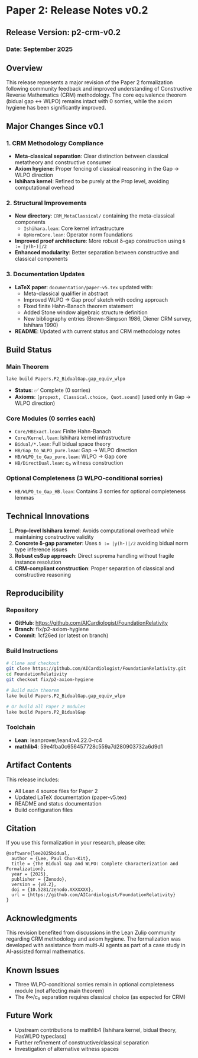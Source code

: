 # Paper 2: Release Notes v0.2

## Release Version: p2-crm-v0.2

### Date: September 2025

## Overview

This release represents a major revision of the Paper 2 formalization following community feedback and improved understanding of Constructive Reverse Mathematics (CRM) methodology. The core equivalence theorem (bidual gap ↔ WLPO) remains intact with 0 sorries, while the axiom hygiene has been significantly improved.

## Major Changes Since v0.1

### 1. CRM Methodology Compliance
- **Meta-classical separation**: Clear distinction between classical metatheory and constructive consumer
- **Axiom hygiene**: Proper fencing of classical reasoning in the Gap → WLPO direction
- **Ishihara kernel**: Refined to be purely at the Prop level, avoiding computational overhead

### 2. Structural Improvements
- **New directory**: `CRM_MetaClassical/` containing the meta-classical components
  - `Ishihara.lean`: Core kernel infrastructure
  - `OpNormCore.lean`: Operator norm foundations
- **Improved proof architecture**: More robust δ-gap construction using `δ := |y(h⋆)|/2`
- **Enhanced modularity**: Better separation between constructive and classical components

### 3. Documentation Updates
- **LaTeX paper**: `documentation/paper-v5.tex` updated with:
  - Meta-classical qualifier in abstract
  - Improved WLPO → Gap proof sketch with coding approach
  - Fixed finite Hahn-Banach theorem statement
  - Added Stone window algebraic structure definition
  - New bibliography entries (Brown-Simpson 1986, Diener CRM survey, Ishihara 1990)
- **README**: Updated with current status and CRM methodology notes

## Build Status

### Main Theorem
```bash
lake build Papers.P2_BidualGap.gap_equiv_wlpo
```
- **Status**: ✅ Complete (0 sorries)
- **Axioms**: `[propext, Classical.choice, Quot.sound]` (used only in Gap → WLPO direction)

### Core Modules (0 sorries each)
- `Core/HBExact.lean`: Finite Hahn-Banach
- `Core/Kernel.lean`: Ishihara kernel infrastructure  
- `Bidual/*.lean`: Full bidual space theory
- `HB/Gap_to_WLPO_pure.lean`: Gap → WLPO direction
- `HB/WLPO_to_Gap_pure.lean`: WLPO → Gap core
- `HB/DirectDual.lean`: c₀ witness construction

### Optional Completeness (3 WLPO-conditional sorries)
- `HB/WLPO_to_Gap_HB.lean`: Contains 3 sorries for optional completeness lemmas

## Technical Innovations

1. **Prop-level Ishihara kernel**: Avoids computational overhead while maintaining constructive validity
2. **Concrete δ-gap parameter**: Uses `δ := |y(h⋆)|/2` avoiding bidual norm type inference issues
3. **Robust csSup approach**: Direct suprema handling without fragile instance resolution
4. **CRM-compliant construction**: Proper separation of classical and constructive reasoning

## Reproducibility

### Repository
- **GitHub**: https://github.com/AICardiologist/FoundationRelativity
- **Branch**: fix/p2-axiom-hygiene
- **Commit**: 1cf26ed (or latest on branch)

### Build Instructions
```bash
# Clone and checkout
git clone https://github.com/AICardiologist/FoundationRelativity.git
cd FoundationRelativity
git checkout fix/p2-axiom-hygiene

# Build main theorem
lake build Papers.P2_BidualGap.gap_equiv_wlpo

# Or build all Paper 2 modules
lake build Papers.P2_BidualGap
```

### Toolchain
- **Lean**: leanprover/lean4:v4.22.0-rc4
- **mathlib4**: 59e4fba0c656457728c559a7d280903732a6d9d1

## Artifact Contents

This release includes:
- All Lean 4 source files for Paper 2
- Updated LaTeX documentation (paper-v5.tex)
- README and status documentation
- Build configuration files

## Citation

If you use this formalization in your research, please cite:
```
@software{lee2025bidual,
  author = {Lee, Paul Chun-Kit},
  title = {The Bidual Gap and WLPO: Complete Characterization and Formalization},
  year = {2025},
  publisher = {Zenodo},
  version = {v0.2},
  doi = {10.5281/zenodo.XXXXXXX},
  url = {https://github.com/AICardiologist/FoundationRelativity}
}
```

## Acknowledgments

This revision benefited from discussions in the Lean Zulip community regarding CRM methodology and axiom hygiene. The formalization was developed with assistance from multi-AI agents as part of a case study in AI-assisted formal mathematics.

## Known Issues

- Three WLPO-conditional sorries remain in optional completeness module (not affecting main theorem)
- The ℓ∞/c₀ separation requires classical choice (as expected for CRM)

## Future Work

- Upstream contributions to mathlib4 (Ishihara kernel, bidual theory, HasWLPO typeclass)
- Further refinement of constructive/classical separation
- Investigation of alternative witness spaces